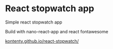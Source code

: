 # React stopwatch app

Simple react stopwatch app

Build with nano-react-app and react fontawesome

[kontenty.github.io/react-stopwatch/](https://kontenty.github.io/react-stopwatch/)
